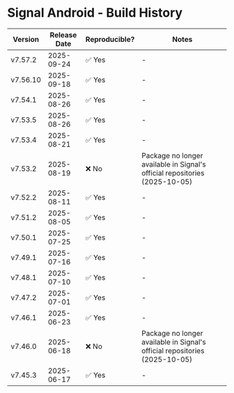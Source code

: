 # Signal Android - Build History

| Version | Release Date | Reproducible? | Notes |
|---------|--------------|---------------|-------|
| v7.57.2 | 2025-09-24   | ✅ Yes        | - |
| v7.56.10| 2025-09-18   | ✅ Yes        | - |
| v7.54.1 | 2025-08-26   | ✅ Yes        | - |
| v7.53.5 | 2025-08-26   | ✅ Yes        | - |
| v7.53.4 | 2025-08-21   | ✅ Yes        | - |
| v7.53.2 | 2025-08-19   | ❌ No         | Package no longer available in Signal's official repositories (2025-10-05) |
| v7.52.2 | 2025-08-11   | ✅ Yes        | - |
| v7.51.2 | 2025-08-05   | ✅ Yes        | - |
| v7.50.1 | 2025-07-25   | ✅ Yes        | - |
| v7.49.1 | 2025-07-16   | ✅ Yes        | - |
| v7.48.1 | 2025-07-10   | ✅ Yes        | - |
| v7.47.2 | 2025-07-01   | ✅ Yes        | - |
| v7.46.1 | 2025-06-23   | ✅ Yes        | - |
| v7.46.0 | 2025-06-18   | ❌ No         | Package no longer available in Signal's official repositories (2025-10-05) |
| v7.45.3 | 2025-06-17   | ✅ Yes        | - |
